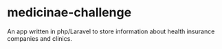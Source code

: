 # medicinae-challenge
An app written in php/Laravel to store information about health insurance companies and clinics.
